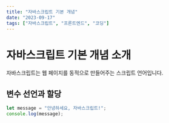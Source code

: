 ```yaml
---
title: "자바스크립트 기본 개념"
date: "2023-09-17"
tags: ["자바스크립트", "프론트엔드", "코딩"]
---
```


# 자바스크립트 기본 개념 소개

자바스크립트는 웹 페이지를 동적으로 만들어주는 스크립트 언어입니다.

## 변수 선언과 할당

```js
let message = "안녕하세요, 자바스크립트!";
console.log(message);